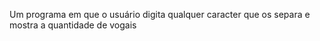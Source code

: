 Um programa em que o usuário digita qualquer caracter que os separa e mostra a quantidade de vogais
